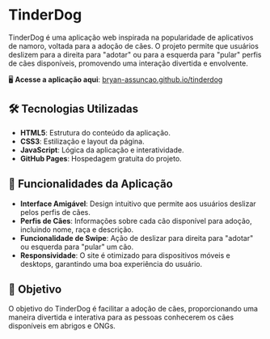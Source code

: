 # TinderDog

TinderDog é uma aplicação web inspirada na popularidade de aplicativos de namoro, voltada para a adoção de cães. O projeto permite que usuários deslizem para a direita para "adotar" ou para a esquerda para "pular" perfis de cães disponíveis, promovendo uma interação divertida e envolvente.

🖥️ **Acesse a aplicação aqui**: [bryan-assuncao.github.io/tinderdog](https://bryan-assuncao.github.io/tinderdog/)

## 🛠️ Tecnologias Utilizadas

- **HTML5**: Estrutura do conteúdo da aplicação.
- **CSS3**: Estilização e layout da página.
- **JavaScript**: Lógica da aplicação e interatividade.
- **GitHub Pages**: Hospedagem gratuita do projeto.

## 🌟 Funcionalidades da Aplicação

- **Interface Amigável**: Design intuitivo que permite aos usuários deslizar pelos perfis de cães.
- **Perfis de Cães**: Informações sobre cada cão disponível para adoção, incluindo nome, raça e descrição.
- **Funcionalidade de Swipe**: Ação de deslizar para direita para "adotar" ou esquerda para "pular" um cão.
- **Responsividade**: O site é otimizado para dispositivos móveis e desktops, garantindo uma boa experiência do usuário.

## 🎯 Objetivo

O objetivo do TinderDog é facilitar a adoção de cães, proporcionando uma maneira divertida e interativa para as pessoas conhecerem os cães disponíveis em abrigos e ONGs.

